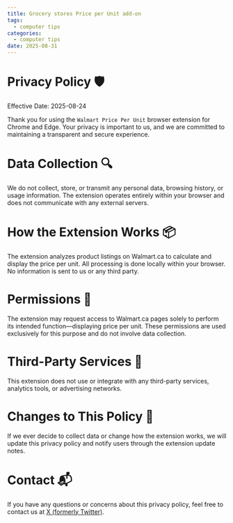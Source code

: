```yaml
---
title: Grocery stores Price per Unit add-on
tags:
  - computer tips
categories:
  - computer tips
date: 2025-08-31
---
```


# Privacy Policy 🛡️
Effective Date: 2025-08-24

Thank you for using the `Walmart Price Per Unit` browser extension for Chrome and Edge. Your privacy is important to us, and we are committed to maintaining a transparent and secure experience.

# Data Collection 🔍
We do not collect, store, or transmit any personal data, browsing history, or usage information. The extension operates entirely within your browser and does not communicate with any external servers.

# How the Extension Works 📦
The extension analyzes product listings on Walmart.ca to calculate and display the price per unit. All processing is done locally within your browser. No information is sent to us or any third party.

# Permissions 🔐
The extension may request access to Walmart.ca pages solely to perform its intended function—displaying price per unit. These permissions are used exclusively for this purpose and do not involve data collection.

# Third-Party Services 🚫
This extension does not use or integrate with any third-party services, analytics tools, or advertising networks.

# Changes to This Policy 📄
If we ever decide to collect data or change how the extension works, we will update this privacy policy and notify users through the extension update notes.

# Contact 📬
If you have any questions or concerns about this privacy policy, feel free to contact us at [X (formerly Twitter)](https://x.com/huntertrantuan).